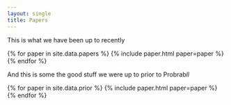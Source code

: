 ```yaml
---
layout: single
title: Papers
---
```


This is what we have been up to recently

{% for paper in site.data.papers %}
{% include paper.html paper=paper %}
{% endfor %}

And this is some the good stuff we were up to prior to Probrab*ll*

{% for paper in site.data.prior %}
{% include paper.html paper=paper %}
{% endfor %}
